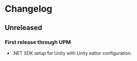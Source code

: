# Changelog

## Unreleased

### First release through UPM

- .NET SDK setup for Unity with Unity editor configuration.